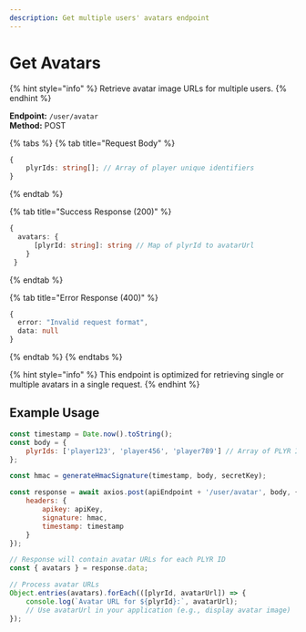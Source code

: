 ```yaml
---
description: Get multiple users' avatars endpoint
---
```


# Get Avatars

{% hint style="info" %} Retrieve avatar image URLs for multiple users. {% endhint %}

**Endpoint:** `/user/avatar`  
**Method:** POST

{% tabs %} {% tab title="Request Body" %}

```typescript
{
    plyrIds: string[]; // Array of player unique identifiers
}
```

{% endtab %}

{% tab title="Success Response (200)" %}

```typescript
{
  avatars: {
      [plyrId: string]: string // Map of plyrId to avatarUrl
    }
 }
```

{% endtab %}

{% tab title="Error Response (400)" %}

```typescript
{
  error: "Invalid request format",
  data: null
}
```

{% endtab %} {% endtabs %}

{% hint style="info" %} This endpoint is optimized for retrieving single or multiple avatars in a single request. {% endhint %}

## Example Usage

```javascript
const timestamp = Date.now().toString();
const body = {
    plyrIds: ['player123', 'player456', 'player789'] // Array of PLYR IDs
};

const hmac = generateHmacSignature(timestamp, body, secretKey);

const response = await axios.post(apiEndpoint + '/user/avatar', body, {
    headers: {
        apikey: apiKey,
        signature: hmac,
        timestamp: timestamp
    }
});

// Response will contain avatar URLs for each PLYR ID
const { avatars } = response.data;

// Process avatar URLs
Object.entries(avatars).forEach(([plyrId, avatarUrl]) => {
    console.log(`Avatar URL for ${plyrId}:`, avatarUrl);
    // Use avatarUrl in your application (e.g., display avatar image)
});
```
